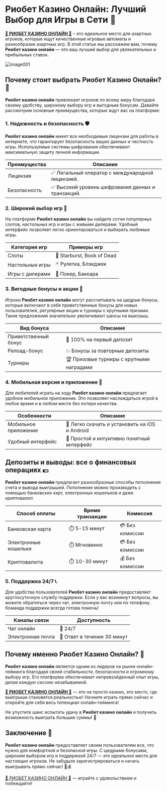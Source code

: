 # Риобет Казино Онлайн: Лучший Выбор для Игры в Сети 🎰

**[🌟 РИОБЕТ КАЗИНО ОНЛАЙН 🌟](https://brandplay.link/dtx89f2L)** – это идеальное место для азартных игроков, которые ищут качественные игровые автоматы и разнообразие азартных игр. В этой статье мы расскажем вам, почему **Риобет казино онлайн** — это ваш лучший выбор для увлекательных и прибыльных ставок. 

![image001](https://github.com/user-attachments/assets/39378365-707d-4ad7-894a-1e2fc2b43992)

## Почему стоит выбрать Риобет Казино Онлайн? 💎

**Риобет казино онлайн** привлекает игроков по всему миру благодаря своему удобству, широкому выбору игр и выгодным бонусам. Давайте рассмотрим основные преимущества, которые ждут вас на платформе:

### 1. Надежность и безопасность 🛡️

**Риобет казино онлайн** имеет все необходимые лицензии для работы в интернете, что гарантирует безопасность ваших данных и честность игры. Используемые системы шифрования обеспечивают максимальную защиту личной информации.

| Преимущества | Описание |
|--------------|----------|
| Лицензия     | ✅ Легальный оператор с международной лицензией. |
| Безопасность | ✅ Высокий уровень шифрования данных и транзакций. |

### 2. Широкий выбор игр 🎲

На платформе **Риобет казино онлайн** вы найдете сотни популярных слотов, настольных игр и игры с живыми дилерами. Удобный интерфейс позволяет легко ориентироваться и выбирать любимые игры.

| Категория игр | Примеры игр |
|----------------|-------------|
| Слоты         | 🎰 Starburst, Book of Dead |
| Настольные игры| 🃏 Рулетка, Блэкджек |
| Игры с дилерами| 🏅 Покер, Баккара |

### 3. Вигодные бонусы и акции 🎉

Игроки **Риобет казино онлайн** могут рассчитывать на щедрые бонусы, которые включают в себя приветственные бонусы для новых пользователей, регулярные акции и турниры с крупными призами. Такие предложения значительно увеличивают шансы на выигрыш.

| Вид бонуса           | Описание |
|----------------------|----------|
| Приветственный бонус | 🎁 100% на первый депозит |
| Релоад-бонус         | 💥 Бонусы за повторные депозиты |
| Турниры              | 🏆 Призовые турниры с крупными наградами |

### 4. Мобильная версия и приложение 📱

Для любителей играть на ходу **Риобет казино онлайн** предлагает удобное мобильное приложение. Это позволяет наслаждаться игрой в любое время и в любом месте без потери качества.

| Особенности          | Описание |
|----------------------|----------|
| Мобильное приложение | 📱 Легко скачать и установить на iOS и Android |
| Удобный интерфейс    | 🔧 Простой и интуитивно понятный интерфейс |

## Депозиты и выводы: все о финансовых операциях 💵

**Риобет казино онлайн** предлагает разнообразные способы пополнения счета и вывода выигрышей. Пополнение можно производить с помощью банковских карт, электронных кошельков и даже криптовалют.

| Способ оплаты    | Время транзакции | Комиссия |
|------------------|------------------|----------|
| Банковская карта | ⏱️ 5-15 минут    | 💳 Без комиссии |
| Электронные кошельки | ⏱️ Мгновенно    | 💳 Без комиссии |
| Криптовалюта     | ⏱️ 10-30 минут   | 💰 Без комиссии |

### 5. Поддержка 24/7 📞

Для удобства пользователей **Риобет казино онлайн** предоставляет круглосуточную службу поддержки. Если у вас возникнут вопросы, вы можете обратиться через чат, электронную почту или по телефону. Команда поддержки всегда готова помочь!

| Каналы связи | Доступность |
|--------------|-------------|
| Чат онлайн   | 💬 24/7     |
| Электронная почта | 📧 Ответ в течение 30 минут |

## Почему именно Риобет Казино Онлайн? 🤩

**Риобет казино онлайн** является одним из лидеров на рынке онлайн-гейминга благодаря своей стабильности, безопасности и огромному выбору игр. Его платформа обеспечивает непревзойденный опыт игры, делая каждую сессию незабываемой.

**[🌟 РИОБЕТ КАЗИНО ОНЛАЙН 🌟](https://brandplay.link/dtx89f2L)** — это не просто казино, это место, где выигрыши становятся реальностью! Начните играть прямо сейчас и откройте для себя весь потенциал онлайн-гейминга!

Не упустите шанс испытать удачу в **Риобет казино онлайн** и получить возможность выиграть большие суммы! 🌟

## Заключение 🎯

**Риобет казино онлайн** предоставляет своим пользователям все, что нужно для комфортной и безопасной игры. С щедрыми бонусами, широким выбором игр и поддержкой 24/7 — это идеальное место для настоящих игроков. Не забудьте зарегистрироваться и начать выигрывать прямо сейчас! 🎰💰

[🌟 РИОБЕТ КАЗИНО ОНЛАЙН 🌟](https://brandplay.link/dtx89f2L) — играйте с удовольствием и побеждайте!
